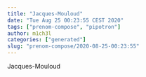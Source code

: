 ```yaml
---
title: "Jacques-Mouloud"
date: "Tue Aug 25 00:23:55 CEST 2020"
tags: ["prenom-compose", "pipotron"]
author: m1ch3l
categories: ["generated"]
slug: "prenom-compose/2020-08-25-00:23:55"
---
```


Jacques-Mouloud
